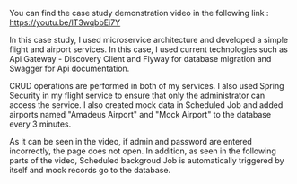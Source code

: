 You can find the case study demonstration video in the following link : 
https://youtu.be/lT3wqbbEi7Y


In this case study, I used microservice architecture and developed a simple flight and airport services. In this case, I used current technologies such as Api Gateway - Discovery Client and Flyway for database migration and Swagger for Api documentation.

CRUD operations are performed in both of my services. I also used Spring Security in my flight service to ensure that only the administrator can access the service. I also created mock data in Scheduled Job and added airports named "Amadeus Airport" and "Mock Airport" to the database every 3 minutes.

As it can be seen in the video, if admin and password are entered incorrectly, the page does not open. In addition, as seen in the following parts of the video, Scheduled backgroud Job is automatically triggered by itself and mock records go to the database.
